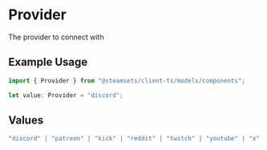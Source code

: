 # Provider

The provider to connect with

## Example Usage

```typescript
import { Provider } from "@steamsets/client-ts/models/components";

let value: Provider = "discord";
```

## Values

```typescript
"discord" | "patreon" | "kick" | "reddit" | "twitch" | "youtube" | "x" | "domain"
```